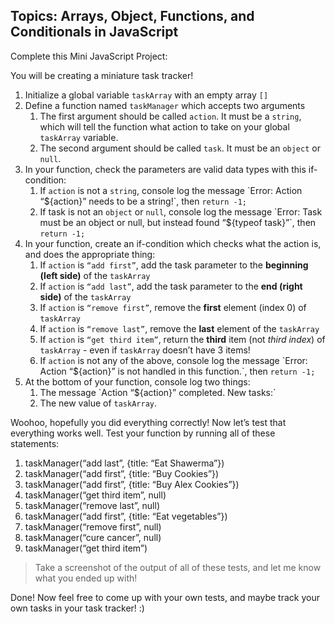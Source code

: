 ## Topics: Arrays, Object, Functions, and Conditionals in JavaScript

Complete this Mini JavaScript Project:

You will be creating a miniature task tracker!

1. Initialize a global variable `taskArray` with an empty array `[]`
2. Define a function named `taskManager` which accepts two arguments
    1. The first argument should be called `action`. It must be a `string`, which will tell the function what action to take on your global `taskArray` variable.
    2. The second argument should be called `task`. It must be an `object` or `null`.
3. In your function, check the parameters are valid data types with this if-condition:
    1. If `action` is not a `string`, console log the message \`Error: Action “\${action}” needs to be a string!\`, then `return -1;`
    2. If task is not an `object` or `null`, console log the message \`Error: Task must be an object or null, but instead found “\${typeof task}”\`, then `return -1;`
4. In your function, create an if-condition which checks what the action is, and does the appropriate thing:
    1. If `action` is `“add first”`, add the task parameter to the **beginning (left side)** of the `taskArray`
    2. If `action` is `“add last”`, add the task parameter to the **end (right side)** of the `taskArray`
    3. If `action` is `“remove first”`, remove the **first** element (index 0) of `taskArray`
    4. If `action` is `“remove last”`, remove the **last** element of the `taskArray`
    5. If `action` is `“get third item”`, return the **third** item (not _third index_) of `taskArray` - even if `taskArray` doesn’t have 3 items!
    6. If `action` is not any of the above, console log the message \`Error: Action “\${action}” is not handled in this function.\`, then `return -1;`
5. At the bottom of your function, console log two things:
    1. The message \`Action “\${action}” completed. New tasks:\`
    2. The new value of `taskArray`.

Woohoo, hopefully you did everything correctly! Now let’s test that everything works well. Test your function by running all of these statements:

1. taskManager(“add last”, {title: “Eat Shawerma”})
2. taskManager(“add first”, {title: “Buy Cookies”})
3. taskManager(“add first”, {title: “Buy Alex Cookies”})
4. taskManager(“get third item”, null)
5. taskManager(“remove last”, null)
6. taskManager(“add first”, {title: “Eat vegetables”})
7. taskManager(“remove first”, null)
8. taskManager(“cure cancer”, null)
9. taskManager(“get third item”)

> Take a screenshot of the output of all of these tests, and let me know what you ended up with!

Done! Now feel free to come up with your own tests, and maybe track your own tasks in your task tracker! :)
